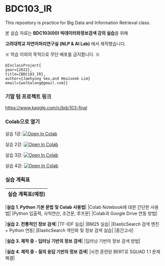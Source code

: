 # BDC103_IR
This repository is practice for Big Data and Information Retrieval class.

본 실습 자료는 **BDC103(00) 빅데이터와정보검색 강의 실습**을 위해 

**고려대학교 자연어처리연구실 (NLP & AI Lab)** 에서 제작했습니다.

☠️ 학습 이외의 목적으로 무단 배포를 금지합니다. ☠️

```
@InclassProject{
year={2022},
title={BDC103_IR},
author={Jaehyung Seo,and Heuiseok Lim}
email={wolhalang@gmail.com}}
```
### 기말 텀 프로젝트 링크
https://www.kaggle.com/c/bdc103-final

### Colab으로 열기

실습 1강: [![Open In Colab](https://colab.research.google.com/assets/colab-badge.svg)](https://colab.research.google.com/drive/1-gY9WHIAG5CBD2euxbKPNq3wbyyz_fxj)

실습 2강: [![Open In Colab](https://colab.research.google.com/assets/colab-badge.svg)](https://colab.research.google.com/drive/11mqMXT65dgYdZq_Nqo7DmGZeHwmz9_va)

실습 3강: [![Open In Colab](https://colab.research.google.com/assets/colab-badge.svg)](https://colab.research.google.com/drive/1EebE_t1s3hS6_oAvPH5DiOsLq3WlTTRZ?usp=sharing)

실습 4강: [![Open In Colab](https://colab.research.google.com/assets/colab-badge.svg)](https://colab.research.google.com/drive/1eGkEZG5FFGMx69g43fIJbUKcfjyoDkP_)

### 실습 계획표

|**실습 계획표(예정)**|
|:----------------:|

|**실습 1. Python 기본 문법 및 Colab 사용법**|
|Colab Notebook에 대한 간단한 사용법|
|Python 입출력, 사칙연산, 조건문, 루프문|
|Colab과 Google Drive 연동 방법|

|**실습 2. 전통적인 정보 검색**|
|TF-IDF 실습|
|BM25 실습|
|ElasticSearch 검색 엔진 + Python 연동|
|ElasticSearch 색인화 및 정보 검색 실습|
|중간고사|

|**실습 3. 제작 중 - 딥러닝 기반의 정보 검색**|
|딥러닝 기반의 정보 검색 방법|

|**실습 4. 제작 중 - 질의 응답 기반의 정보 검색**|
|사전 훈련된 BERT로 SQUAD 1.1 문제 해결|

